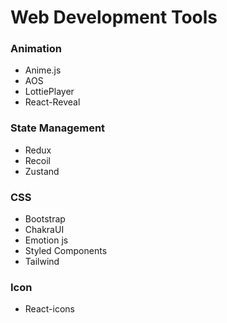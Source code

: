 # Web Development Tools

### Animation
- Anime.js
- AOS
- LottiePlayer
- React-Reveal


### State Management
- Redux
- Recoil
- Zustand

### CSS
- Bootstrap
- ChakraUI
- Emotion js
- Styled Components
- Tailwind

### Icon
- React-icons
